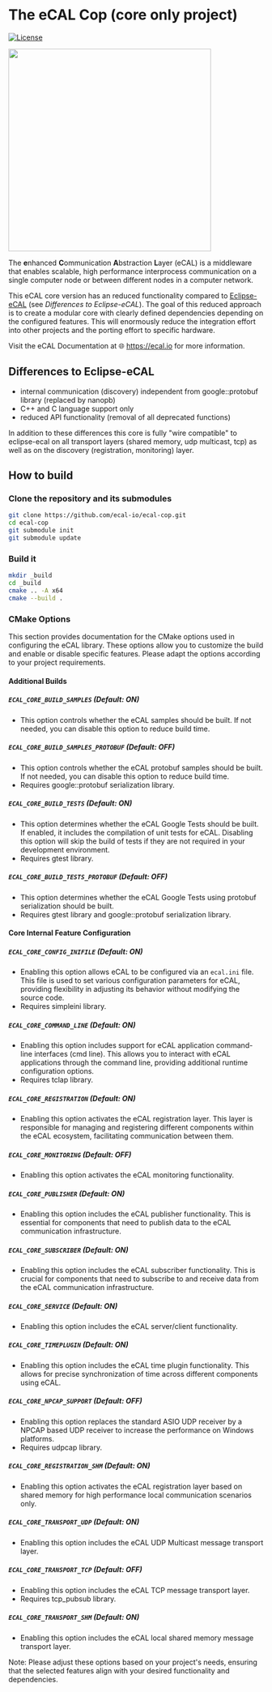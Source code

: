
# The eCAL Cop (core only project)

[![License](https://img.shields.io/github/license/continental/ecal.svg?style=flat)](LICENSE.txt)

<img src="https://github.com/eclipse-ecal/ecal-core/logos/ecal-cop-image.png" width="400">

The **e**nhanced **C**ommunication **A**bstraction **L**ayer (eCAL) is a middleware that enables scalable, high performance interprocess communication on a single computer node or between different nodes in a computer network. 

This eCAL core version has an reduced functionality compared to [Eclipse-eCAL](https://github.com/eclipse-ecal/ecal) (see _Differences to Eclipse-eCAL_). The goal of this reduced approach is to create a modular core with clearly defined dependencies depending on the configured features. This will enormously reduce the integration effort into other projects and the porting effort to specific hardware.

Visit the eCAL Documentation at 🌐 https://ecal.io for more information.

## Differences to Eclipse-eCAL
  - internal communication (discovery) independent from google::protobuf library (replaced by nanopb)
  - C++ and C language support only
  - reduced API functionality (removal of all deprecated functions)

In addition to these differences this core is fully "wire compatible" to eclipse-ecal on all transport layers (shared memory, udp multicast, tcp) as well as on the discovery (registration, monitoring) layer.

## How to build

### Clone the repository and its submodules

```bash
git clone https://github.com/ecal-io/ecal-cop.git
cd ecal-cop
git submodule init
git submodule update
```

### Build it

```bash
mkdir _build
cd _build
cmake .. -A x64
cmake --build .
```

### CMake Options

This section provides documentation for the CMake options used in configuring the eCAL library. These options allow you to customize the build and enable or disable specific features. Please adapt the options according to your project requirements.

#### Additional Builds

##### `ECAL_CORE_BUILD_SAMPLES` (Default: ON)
- This option controls whether the eCAL samples should be built. If not needed, you can disable this option to reduce build time.

##### `ECAL_CORE_BUILD_SAMPLES_PROTOBUF` (Default: OFF)
- This option controls whether the eCAL protobuf samples should be built. If not needed, you can disable this option to reduce build time.
- Requires google::protobuf serialization library.

##### `ECAL_CORE_BUILD_TESTS` (Default: ON)
- This option determines whether the eCAL Google Tests should be built. If enabled, it includes the compilation of unit tests for eCAL. Disabling this option will skip the build of tests if they are not required in your development environment.
- Requires gtest library.

##### `ECAL_CORE_BUILD_TESTS_PROTOBUF` (Default: OFF)
- This option determines whether the eCAL Google Tests using protobuf serialization should be built.
- Requires gtest library and google::protobuf serialization library.

#### Core Internal Feature Configuration

##### `ECAL_CORE_CONFIG_INIFILE` (Default: ON)
- Enabling this option allows eCAL to be configured via an `ecal.ini` file. This file is used to set various configuration parameters for eCAL, providing flexibility in adjusting its behavior without modifying the source code.
- Requires simpleini library.

##### `ECAL_CORE_COMMAND_LINE` (Default: ON)
- Enabling this option includes support for eCAL application command-line interfaces (cmd line). This allows you to interact with eCAL applications through the command line, providing additional runtime configuration options.
- Requires tclap library.

##### `ECAL_CORE_REGISTRATION` (Default: ON)
- Enabling this option activates the eCAL registration layer. This layer is responsible for managing and registering different components within the eCAL ecosystem, facilitating communication between them.

##### `ECAL_CORE_MONITORING` (Default: OFF)
- Enabling this option activates the eCAL monitoring functionality.

##### `ECAL_CORE_PUBLISHER` (Default: ON)
- Enabling this option includes the eCAL publisher functionality. This is essential for components that need to publish data to the eCAL communication infrastructure.

##### `ECAL_CORE_SUBSCRIBER` (Default: ON)
- Enabling this option includes the eCAL subscriber functionality. This is crucial for components that need to subscribe to and receive data from the eCAL communication infrastructure.

##### `ECAL_CORE_SERVICE` (Default: ON)
- Enabling this option includes the eCAL server/client functionality.

##### `ECAL_CORE_TIMEPLUGIN` (Default: ON)
- Enabling this option includes the eCAL time plugin functionality. This allows for precise synchronization of time across different components using eCAL.

##### `ECAL_CORE_NPCAP_SUPPORT` (Default: OFF)
- Enabling this option replaces the standard ASIO UDP receiver by a NPCAP based UDP receiver to increase the performance on Windows platforms.
- Requires udpcap library.

##### `ECAL_CORE_REGISTRATION_SHM` (Default: ON)
- Enabling this option activates the eCAL registration layer based on shared memory for high performance local communication scenarios only.

##### `ECAL_CORE_TRANSPORT_UDP` (Default: ON)
- Enabling this option includes the eCAL UDP Multicast message transport layer.

##### `ECAL_CORE_TRANSPORT_TCP` (Default: OFF)
- Enabling this option includes the eCAL TCP message transport layer.
- Requires tcp_pubsub library.

##### `ECAL_CORE_TRANSPORT_SHM` (Default: ON)
- Enabling this option includes the eCAL local shared memory message transport layer.

Note: Please adjust these options based on your project's needs, ensuring that the selected features align with your desired functionality and dependencies.
